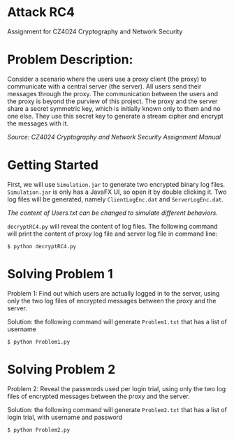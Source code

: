 # Attack RC4

Assignment for CZ4024 Cryptography and Network Security

# Problem Description:

Consider a scenario where the users use a proxy client (the proxy) to communicate with a central server (the server). All users send their messages through the proxy. The communication between the users and the proxy is beyond the purview of this project. The proxy and the server share a secret symmetric key, which is initially known only to them and no one else. They use this secret key to generate a stream cipher and encrypt the messages with it.

*Source: CZ4024 Cryptography and Network Security Assignment Manual*

# Getting Started

First, we will use `Simulation.jar` to generate two encrypted binary log files. `Simulation.jar` is only has a JavaFX UI, so open it by double clicking it. Two log files will be generated, namely `ClientLogEnc.dat` and `ServerLogEnc.dat`. 

*The content of Users.txt can be changed to simulate different behaviors.*

`decryptRC4.py` will reveal the content of log files. The following command will print the content of proxy log file and server log file in command line:

```Shell
$ python decryptRC4.py
```

# Solving Problem 1

Problem 1: Find out which users are actually logged in to the server, using only the two log files of encrypted messages between the proxy and the server.

Solution: the following command will generate `Problem1.txt` that has a list of username

```Shell
$ python Problem1.py
```

# Solving Problem 2

Problem 2: Reveal the passwords used per login trial, using only the two log files of encrypted messages between the proxy and the server.

Solution: the following command will generate `Problem2.txt` that has a list of login trial, with username and password

```Shell
$ python Problem2.py
```
